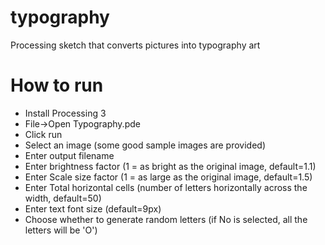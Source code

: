 # typography
Processing sketch that converts pictures into typography art

# How to run
- Install Processing 3
- File->Open Typography.pde
- Click run
- Select an image (some good sample images are provided)
- Enter output filename
- Enter brightness factor (1 = as bright as the original image, default=1.1)
- Enter Scale size factor (1 = as large as the original image, default=1.5)
- Enter Total horizontal cells (number of letters horizontally across the width, default=50)
- Enter text font size (default=9px)
- Choose whether to generate random letters (if No is selected, all the letters will be 'O')
